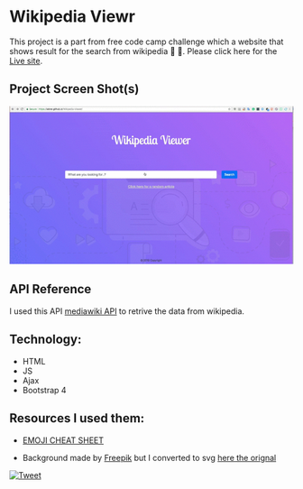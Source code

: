 # Wikipedia Viewr
This project is a part from free code camp challenge which a website that shows result for the search from wikipedia :page_facing_up: :notebook_with_decorative_cover:. Please click here for the [Live site](https://iabrar.github.io/Wikipedia-Viewer/).

## Project Screen Shot(s)

![](https://raw.githubusercontent.com/iAbrar/Wikipedia-Viewer/master/img/wikipedia%20viewer.gif)




## API Reference
I used this API [mediawiki API](https://www.mediawiki.org/wiki/API:Main_page) to retrive the data from wikipedia.

## Technology:
- HTML
- JS
- Ajax
- Bootstrap 4


## Resources I used them:


- [EMOJI CHEAT SHEET](https://www.webpagefx.com/tools/emoji-cheat-sheet/)

- Background made by [Freepik](https://www.freepik.com) but I converted to svg [here the orignal](https://www.freepik.com/free-vector/seo-elements-background_1819022.htm#term=search%20engine&page=1&position=18)


[![Tweet](https://img.shields.io/twitter/url/http/shields.io.svg?style=social)](https://twitter.com/intent/tweet?text=freeCodeCamp%20wiki%20API%20Challenge&url=https://github.com/iAbrar/Wikipedia-Viewer&hashtags=bootstrap,design,Wiki,search,freeCodeCamp)
